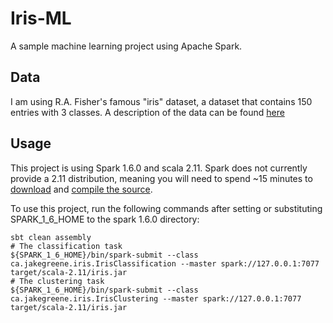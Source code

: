 Iris-ML
=======

A sample machine learning project using Apache Spark. 

Data
----

I am using R.A. Fisher's famous "iris" dataset, a dataset that contains 150 entries with 3 classes. A description of the data can be found [here](https://github.com/JakeGreene/iris-ml/blob/master/src/main/resources/iris.names)

Usage
-----

This project is using Spark 1.6.0 and scala 2.11. Spark does not currently provide a 2.11 distribution, meaning you will need to spend ~15 minutes to [download](http://spark.apache.org/downloads.html) and [compile the source](http://spark.apache.org/docs/latest/building-spark.html#building-for-scala-211).

To use this project, run the following commands after setting or substituting SPARK_1_6_HOME to the spark 1.6.0 directory:

```
sbt clean assembly
# The classification task
${SPARK_1_6_HOME}/bin/spark-submit --class ca.jakegreene.iris.IrisClassification --master spark://127.0.0.1:7077 target/scala-2.11/iris.jar 
# The clustering task
${SPARK_1_6_HOME}/bin/spark-submit --class ca.jakegreene.iris.IrisClustering --master spark://127.0.0.1:7077 target/scala-2.11/iris.jar
```
